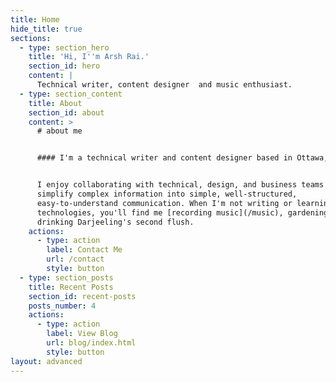 ```yaml
---
title: Home
hide_title: true
sections:
  - type: section_hero
    title: 'Hi, I''m Arsh Rai.'
    section_id: hero
    content: |
      Technical writer, content designer  and music enthusiast.
  - type: section_content
    title: About
    section_id: about
    content: >
      # about me


      #### I'm a technical writer and content designer based in Ottawa, Canada.


      I enjoy collaborating with technical, design, and business teams to
      simplify complex information into simple, well-structured,
      easy-to-understand communication. When I'm not writing or learning new
      technologies, you'll find me [recording music](/music), gardening, or
      drinking Darjeeling's second flush.
    actions:
      - type: action
        label: Contact Me
        url: /contact
        style: button
  - type: section_posts
    title: Recent Posts
    section_id: recent-posts
    posts_number: 4
    actions:
      - type: action
        label: View Blog
        url: blog/index.html
        style: button
layout: advanced
---
```

